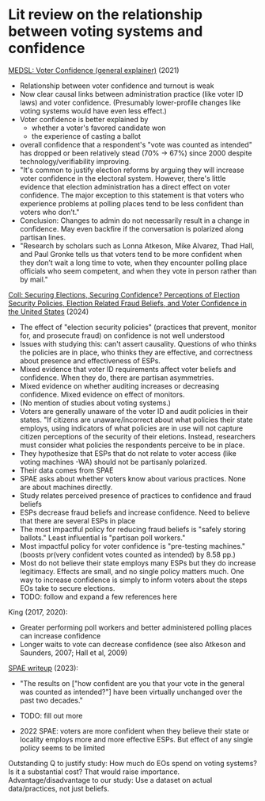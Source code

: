# Lit review on the relationship between voting systems and confidence

[MEDSL: Voter Confidence (general explainer)](https://electionlab.mit.edu/research/voter-confidence) (2021)
- Relationship between voter confidence and turnout is weak
- Now clear causal links between administration practice (like voter ID laws) and voter confidence. (Presumably lower-profile changes like voting systems would have even less effect.)
- Voter confidence is better explained by
  - whether a voter's favored candidate won
  - the experience of casting a ballot
- overall confidence that a respondent's "vote was counted as intended" has dropped or been relatively stead (70% -> 67%) since 2000 despite technology/verifiability improving. 
- "It's common to justify election reforms by arguing they will increase voter confidence in the electoral system. However, there's little evidence that election administration has a direct effect on voter confidence. The major exception to this statement is that voters who experience problems at polling places tend to be less confident than voters who don’t."
- Conclusion: Changes to admin do not necessarily result in a change in confidence. May even backfire if the conversation is polarized along partisan lines.
- "Research by scholars such as Lonna Atkeson, Mike Alvarez, Thad Hall, and Paul Gronke tells us that voters tend to be more confident when they don’t wait a long time to vote, when they encounter polling place officials who seem competent, and when they vote in person rather than by mail."

[Coll: Securing Elections, Securing Confidence? Perceptions of Election Security Policies, Election Related Fraud Beliefs, and Voter Confidence in the United States](https://www.liebertpub.com/doi/abs/10.1089/elj.2023.0024?download=true&journalCode=elj) (2024)
- The effect of "election security policies" (practices that prevent, monitor for, and prosecute fraud) on confidence is not well understood
- Issues with studying this: can't assert causality. Questions of who thinks the policies are in place, who thinks they are effective, and correctness about presence and effectiveness of ESPs.
- Mixed evidence that voter ID requirements affect voter beliefs and confidence. When they do, there are partisan asymmetries.
- Mixed evidence on whether auditing increases or decreasing confidence. Mixed evidence on effect of monitors.
- (No mention of studies about voting systems.)
- Voters are generally unaware of the voter ID and audit policies in their states. "If citizens are unaware/incorrect about what policies their state employs, using indicators of what policies are in use will not capture citizen perceptions of the security of their eletions. Instead, researchers must consider what policies the respondents perceive to be in place.
- They hypothesize that ESPs that do not relate to voter access (like voting machines -WA) should not be partisanly polarized.
- Their data comes from SPAE
- SPAE asks about whether voters know about various practices. None are about machines directly.
- Study relates perceived presence of practices to confidence and fraud beliefs
- ESPs decrease fraud beliefs and increase confidence. Need to believe that there are several ESPs in place
- The most impactful policy for reducing fraud beliefs is "safely storing ballots." Least influential is "partisan poll workers."
- Most impactful policy for voter confidence is "pre-testing machines." (boosts pr(very confident votes counted as intended) by 8.58 pp.)
- Most do not believe their state employs many ESPs but they do increase legitimacy. Effects are small, and no single policy matters much. One way to increase confidence is simply to inform voters about the steps EOs take to secure elections.
- TODO: follow and expand a few references here

King (2017, 2020):
- Greater performing poll workers and better administered polling places can increase confidence
- Longer waits to vote can decrease confidence (see also Atkeson and Saunders, 2007; Hall et al, 2009)

[SPAE writeup](https://electionlab.mit.edu/sites/default/files/2023-05/How-We-Voted-In-2022.pdf) (2023):
- "The results on ["how confident are you that your vote in the general was counted as intended?"] have been virtually unchanged over the past two decades."
- TODO: fill out more

- 2022 SPAE: voters are more confident when they believe their state or locality employs more and more effective ESPs. But effect of any single policy seems to be limited

Outstanding Q to justify study: How much do EOs spend on voting systems? Is it a substantial cost? That would raise importance.
Advantage/disadvantage to our study: Use a dataset on actual data/practices, not just beliefs.
